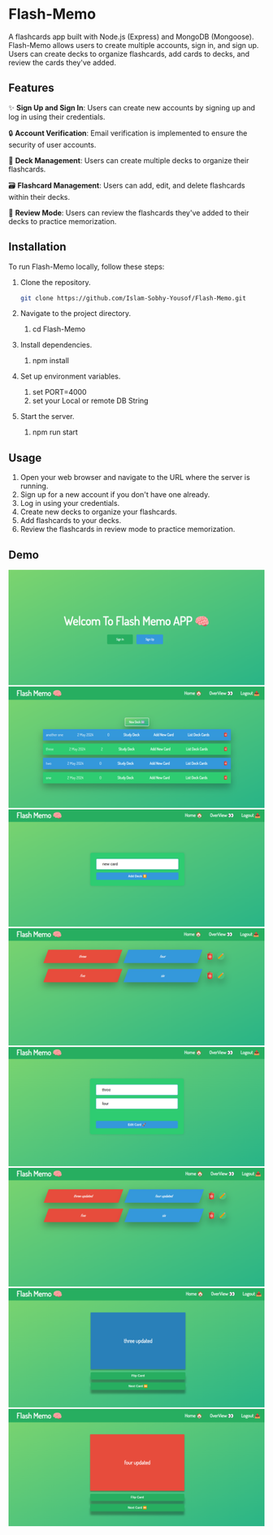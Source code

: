 # Flash-Memo

A flashcards app built with Node.js (Express) and MongoDB (Mongoose). Flash-Memo allows users to create multiple accounts, sign in, and sign up. Users can create decks to organize flashcards, add cards to decks, and review the cards they've added.

## Features

✨ **Sign Up and Sign In**: Users can create new accounts by signing up and log in using their credentials.

🔒 **Account Verification**: Email verification is implemented to ensure the security of user accounts.

📝 **Deck Management**: Users can create multiple decks to organize their flashcards.

🗃️ **Flashcard Management**: Users can add, edit, and delete flashcards within their decks.

🔁 **Review Mode**: Users can review the flashcards they've added to their decks to practice memorization.

## Installation

To run Flash-Memo locally, follow these steps:

1. Clone the repository.

   ```bash
   git clone https://github.com/Islam-Sobhy-Yousof/Flash-Memo.git

   ```

2. Navigate to the project directory.
   1. cd Flash-Memo
3. Install dependencies.
   1. npm install
4. Set up environment variables.
   1. set PORT=4000
   2. set your Local or remote DB String
5. Start the server.
   1. npm run start

## Usage

1. Open your web browser and navigate to the URL where the server is running.
2. Sign up for a new account if you don't have one already.
3. Log in using your credentials.
4. Create new decks to organize your flashcards.
5. Add flashcards to your decks.
6. Review the flashcards in review mode to practice memorization.

## Demo

![Demo 1](/demo-imgs/demo-1.png)
![Demo 2](/demo-imgs/demo-2.png)
![Demo 3](/demo-imgs/demo-3.png)
![Demo 4](/demo-imgs/demo-4.png)
![Demo 5](/demo-imgs/demo-5.png)
![Demo 6](/demo-imgs/demo-6.png)
![Demo 7](/demo-imgs/demo-7.png)
![Demo 8](/demo-imgs/demo-8.png)
